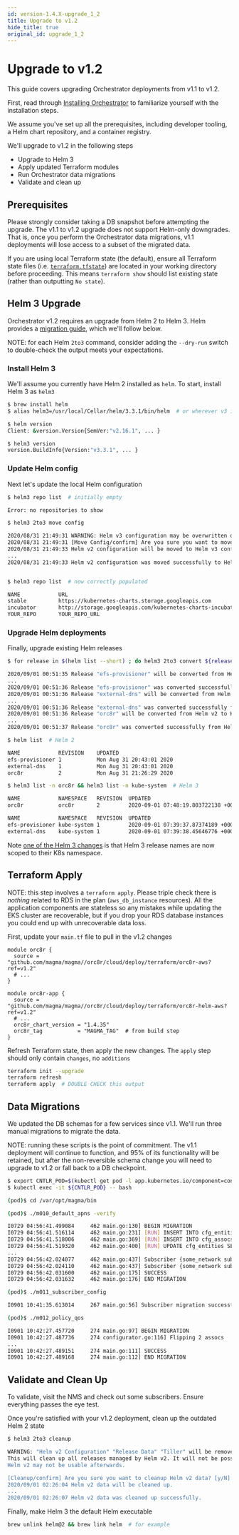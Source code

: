```yaml
---
id: version-1.4.X-upgrade_1_2
title: Upgrade to v1.2
hide_title: true
original_id: upgrade_1_2
---
```


# Upgrade to v1.2

This guide covers upgrading Orchestrator deployments from v1.1 to v1.2.

First, read through [Installing Orchestrator](deploy_install.md) to familiarize
yourself with the installation steps.

We assume you've set up all the prerequisites, including developer tooling,
a Helm chart repository, and a container registry.

We'll upgrade to v1.2 in the following steps

- Upgrade to Helm 3
- Apply updated Terraform modules
- Run Orchestrator data migrations
- Validate and clean up

## Prerequisites

Please strongly consider taking a DB snapshot before attempting the upgrade.
The v1.1 to v1.2 upgrade does not support Helm-only downgrades. That is,
once you perform the Orchestrator data migrations, v1.1 deployments will lose
access to a subset of the migrated data.

If you are using local Terraform state (the default), ensure all Terraform state files (i.e. [`terraform.tfstate`](https://www.terraform.io/docs/state/index.html)) are located in your working directory before proceeding. This means `terraform show` should list existing state (rather than outputting `No state`).


## Helm 3 Upgrade

Orchestrator v1.2 requires an upgrade from Helm 2 to Helm 3. Helm provides a
[migration guide](https://helm.sh/blog/migrate-from-helm-v2-to-helm-v3/), which
we'll follow below.

NOTE: for each Helm `2to3` command, consider adding the `--dry-run` switch to
double-check the output meets your expectations.

### Install Helm 3

We'll assume you currently have Helm 2 installed as `helm`. To start, install
Helm 3 as `helm3`

```bash
$ brew install helm
$ alias helm3=/usr/local/Cellar/helm/3.3.1/bin/helm  # or wherever v3 is

$ helm version
Client: &version.Version{SemVer:"v2.16.1", ... }

$ helm3 version
version.BuildInfo{Version:"v3.3.1", ... }
```

### Update Helm config

Next let's update the local Helm configuration

```bash
$ helm3 repo list  # initially empty

Error: no repositories to show

$ helm3 2to3 move config

2020/08/31 21:49:31 WARNING: Helm v3 configuration may be overwritten during this operation.
2020/08/31 21:49:31 [Move Config/confirm] Are you sure you want to move the v2 configuration? [y/N]: y
2020/08/31 21:49:33 Helm v2 configuration will be moved to Helm v3 configuration.
...
2020/08/31 21:49:33 Helm v2 configuration was moved successfully to Helm v3 configuration.


$ helm3 repo list  # now correctly populated

NAME            URL
stable          https://kubernetes-charts.storage.googleapis.com
incubator       http://storage.googleapis.com/kubernetes-charts-incubator
YOUR_REPO       YOUR_REPO_URL
```

### Upgrade Helm deployments

Finally, upgrade existing Helm releases

```bash
$ for release in $(helm list --short) ; do helm3 2to3 convert ${release} ; done

2020/09/01 00:51:35 Release "efs-provisioner" will be converted from Helm v2 to Helm v3.
...
2020/09/01 00:51:36 Release "efs-provisioner" was converted successfully from Helm v2 to Helm v3.
2020/09/01 00:51:36 Release "external-dns" will be converted from Helm v2 to Helm v3.
...
2020/09/01 00:51:36 Release "external-dns" was converted successfully from Helm v2 to Helm v3.
2020/09/01 00:51:36 Release "orc8r" will be converted from Helm v2 to Helm v3.
...
2020/09/01 00:51:37 Release "orc8r" was converted successfully from Helm v2 to Helm v3.

$ helm list  # Helm 2

NAME            REVISION    UPDATED                                           STATUS    CHART                   APP VERSION NAMESPACE
efs-provisioner 1           Mon Aug 31 20:43:01 2020                          DEPLOYED  efs-provisioner-0.11.0  v2.4.0      kube-system
external-dns    1           Mon Aug 31 20:43:01 2020                          DEPLOYED  external-dns-2.19.1     0.6.0       kube-system
orc8r           2           Mon Aug 31 21:26:29 2020                          DEPLOYED  orc8r-1.4.21            1.0         orc8r

$ helm3 list -n orc8r && helm3 list -n kube-system  # Helm 3

NAME            NAMESPACE   REVISION  UPDATED                                 STATUS    CHART                   APP VERSION
orc8r           orc8r       2         2020-09-01 07:48:19.803722138 +0000 UTC deployed  orc8r-1.4.21            1.0

NAME            NAMESPACE   REVISION  UPDATED                                 STATUS    CHART                   APP VERSION
efs-provisioner kube-system 1         2020-09-01 07:39:37.87374189 +0000 UTC  deployed  efs-provisioner-0.11.0  v2.4.0
external-dns    kube-system 1         2020-09-01 07:39:38.45646776 +0000 UTC  deployed  external-dns-2.19.1     0.6.0
```

Note [one of the Helm 3 changes](https://v3.helm.sh/docs/faq/#changes-since-helm-2)
is that Helm 3 release names are now scoped to their K8s namespace.

## Terraform Apply

NOTE: this step involves a `terraform apply`. Please triple check there is
*nothing* related to RDS in the plan (`aws_db_instance` resources). All the
application components are stateless so any mistakes while updating the EKS
cluster are recoverable, but if you drop your RDS database instances you could
end up with unrecoverable data loss.

First, update your `main.tf` file to pull in the v1.2 changes

```hcl-terraform
module orc8r {
  source = "github.com/magma/magma//orc8r/cloud/deploy/terraform/orc8r-aws?ref=v1.2"
  # ...
}

module orc8r-app {
  source = "github.com/magma/magma//orc8r/cloud/deploy/terraform/orc8r-helm-aws?ref=v1.2"
  # ...
  orc8r_chart_version = "1.4.35"
  orc8r_tag           = "MAGMA_TAG"  # from build step
}
```

Refresh Terraform state, then apply the new changes. The `apply` step should
only contain `changes`, no `additions`

```bash
terraform init --upgrade
terraform refresh
terraform apply  # DOUBLE CHECK this output
```

## Data Migrations

We updated the DB schemas for a few services since v1.1. We'll run three
manual migrations to migrate the data.

NOTE: running these scripts is the point of commitment. The v1.1 deployment
will continue to function, and 95% of its functionality will be retained, but
after the non-reversible schema change you will need to upgrade to v1.2 or fall
back to a DB checkpoint.

```bash
$ export CNTLR_POD=$(kubectl get pod -l app.kubernetes.io/component=controller -o jsonpath='{.items[0].metadata.name}')
$ kubectl exec -it ${CNTLR_POD} -- bash

(pod)$ cd /var/opt/magma/bin

(pod)$ ./m010_default_apns -verify

I0729 04:56:41.499084     462 main.go:130] BEGIN MIGRATION
I0729 04:56:41.516114     462 main.go:231] [RUN] INSERT INTO cfg_entities (pk,network_id,type,"key",graph_id,config) VALUES ($1,$2,$3,$4,$5,$6) [ ... ]
I0729 04:56:41.518006     462 main.go:369] [RUN] INSERT INTO cfg_assocs (from_pk,to_pk) VALUES ($1,$2),($3,$4),($5,$6),($7,$8),($9,$10),($11,$12) [ ... ]
I0729 04:56:41.519320     462 main.go:400] [RUN] UPDATE cfg_entities SET graph_id = $1 WHERE (network_id = $2 AND (graph_id = $3 OR graph_id = $4 OR graph_id = $5 OR graph_id = $6 OR graph_id = $7 OR graph_id = $8)) [ ... ]
...
I0729 04:56:42.024077     462 main.go:437] Subscriber {some_network subscriber IMSI0123456789 <nil> 00665aeb-968e-4319-8dc9-260647a4105b [apn-oai.ipv4] [] 1} has APN assocs [oai.ipv4]
I0729 04:56:42.024110     462 main.go:437] Subscriber {some_network subscriber IMSI0123456789 <nil> 00665aeb-968e-4319-8dc9-260647a4105b [apn-oai.ipv4] [] 1} has APN assocs [oai.ipv4]
I0729 04:56:42.031600     462 main.go:175] SUCCESS
I0729 04:56:42.031632     462 main.go:176] END MIGRATION

(pod)$ ./m011_subscriber_config

I0901 10:41:35.613014     267 main.go:56] Subscriber migration successfully completed

(pod)$ ./m012_policy_qos

I0901 10:42:27.457720     274 main.go:97] BEGIN MIGRATION
I0901 10:42:27.487736     274 configurator.go:116] Flipping 2 assocs
...
I0901 10:42:27.489151     274 main.go:111] SUCCESS
I0901 10:42:27.489168     274 main.go:112] END MIGRATION
```

## Validate and Clean Up

To validate, visit the NMS and check out some subscribers. Ensure everything
passes the eye test.

Once you're satisfied with your v1.2 deployment, clean up the outdated Helm 2
state

```bash
$ helm3 2to3 cleanup

WARNING: "Helm v2 Configuration" "Release Data" "Tiller" will be removed.
This will clean up all releases managed by Helm v2. It will not be possible to restore them if you haven't made a backup of the releases.
Helm v2 may not be usable afterwards.

[Cleanup/confirm] Are you sure you want to cleanup Helm v2 data? [y/N]: y
2020/09/01 02:26:04 Helm v2 data will be cleaned up.
...
2020/09/01 02:26:07 Helm v2 data was cleaned up successfully.
```

Finally, make Helm 3 the default Helm executable

```bash
brew unlink helm@2 && brew link helm  # for example
```
